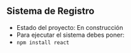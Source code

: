 ## Sistema de Registro
- Estado del proyecto: En construcción
- Para ejecutar el sistema debes poner:
- ```npm install react```
